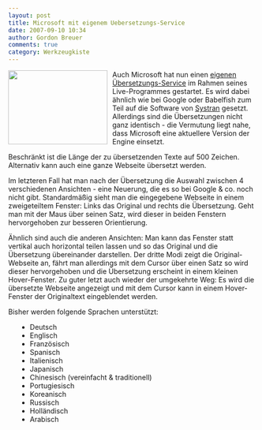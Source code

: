 ```yaml
---
layout: post
title: Microsoft mit eigenem Uebersetzungs-Service
date: 2007-09-10 10:34
author: Gordon Breuer
comments: true
category: Werkzeugkiste
---
```

<p>
<img style="margin: 0px 10px 10px 0px" src="http://www.dialuogo.it/pics/uebersetzung.jpg" alt="" width="201" height="150" align="left" /> Auch Microsoft hat nun einen <a href="http://translator.live.com/" target="_blank">eigenen &Uuml;bersetzungs-Service</a> im Rahmen seines Live-Programmes gestartet. Es wird dabei &auml;hnlich wie bei Google oder Babelfish zum Teil auf die Software von <a href="http://www.systransoft.com" target="_blank">Systran</a> gesetzt. Allerdings sind die &Uuml;bersetzungen nicht ganz identisch - die Vermutung liegt nahe, dass Microsoft eine aktuellere Version der Engine einsetzt. 
</p>
<p>
Beschr&auml;nkt ist die L&auml;nge der zu &uuml;bersetzenden Texte auf 500 Zeichen. Alternativ kann auch eine ganze Webseite &uuml;bersetzt werden. 
</p>
<p>
Im letzteren Fall hat man nach der &Uuml;bersetzung die Auswahl zwischen 4 verschiedenen Ansichten - eine Neuerung, die es so bei Google &amp; co. noch nicht gibt. Standardm&auml;&szlig;ig sieht man die eingegebene Webseite in einem zweigeteiltem Fenster: Links das Original und rechts die &Uuml;bersetzung. Geht man mit der Maus &uuml;ber seinen Satz, wird dieser in beiden Fenstern hervorgehoben zur besseren Orientierung. 
</p>
<p>
&Auml;hnlich sind auch die anderen Ansichten: Man kann das Fenster statt vertikal auch horizontal teilen lassen und so das Original und die &Uuml;bersetzung &uuml;bereinander darstellen. Der dritte Modi zeigt die Original-Webseite an, f&auml;hrt man allerdings mit dem Cursor &uuml;ber einen Satz so wird dieser hervorgehoben und die &Uuml;bersetzung erscheint in einem kleinen Hover-Fenster. Zu guter letzt auch wieder der umgekehrte Weg: Es wird die &uuml;bersetzte Webseite angezeigt und mit dem Cursor kann in einem Hover-Fenster der Originaltext eingeblendet werden. 
</p>
<p>
Bisher werden folgende Sprachen unterst&uuml;tzt: 
</p>
<ul style="margin-left: 20px">
	<li>Deutsch </li>
	<li>Englisch </li>
	<li>Franz&ouml;sisch </li>
	<li>Spanisch </li>
	<li>Italienisch </li>
	<li>Japanisch </li>
	<li>Chinesisch (vereinfacht &amp; traditionell) </li>
	<li>Portugiesisch </li>
	<li>Koreanisch </li>
	<li>Russisch </li>
	<li>Holl&auml;ndisch </li>
	<li>Arabisch</li>
</ul>
